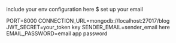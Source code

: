 include your env configuration here $ set up your email 

PORT=8000
CONNECTION_URL=mongodb://localhost:27017/blog
JWT_SECRET=your_token key
SENDER_EMAIL=sender_email here
EMAIL_PASSWORD=email app password 
